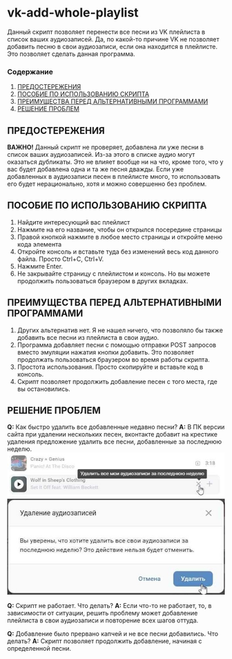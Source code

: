 # vk-add-whole-playlist

Данный скрипт позволяет перенести все песни из VK плейлиста в список ваших аудиозаписей. Да, по какой-то причине VK не позволяет добавить песню в свои аудиозаписи, если она находится в плейлисте. Это позволяет сделать данная программа. 

### Содержание
1. [ПРЕДОСТЕРЕЖЕНИЯ](#предостережения)
1. [ПОСОБИЕ ПО ИСПОЛЬЗОВАНИЮ СКРИПТА](#пособие-по-использованию-скрипта)
1. [ПРЕИМУЩЕСТВА ПЕРЕД АЛЬТЕРНАТИВНЫМИ ПРОГРАММАМИ](#преимущества-перед-альтернативными-программами)
1. [РЕШЕНИЕ ПРОБЛЕМ](#решение-проблем)

## ПРЕДОСТЕРЕЖЕНИЯ

**ВАЖНО!** Данный скрипт не проверяет, добавлена ли уже песни в список ваших аудиозаписей. Из-за этого в списке аудио могут оказаться дубликаты. Это не влияет вообще ни на что, кроме того, что у вас будет добавлена одна и та же песня дважды. Если уже добавленных в аудиозаписи песен в плейлисте много, то использовать его будет нерационально, хотя и можно совершенно без проблем. 

## ПОСОБИЕ ПО ИСПОЛЬЗОВАНИЮ СКРИПТА
  
1. Найдите интересующий вас плейлист
1. Нажмите на его название, чтобы он открылся посередине страницы
1. Правой кнопкой нажмите в любое место страницы и откройте меню кода элемента
1. Откройте консоль и вставьте туда без изменений весь код данного файла. Просто Ctrl+C, Ctrl+V.
1. Нажмите Enter.
1. Не закрывайте страницу с плейлистом и консоль. Но вы можете продолжить пользоваться браузером в других вкладках.

## ПРЕИМУЩЕСТВА ПЕРЕД АЛЬТЕРНАТИВНЫМИ ПРОГРАММАМИ

1. Других альтернатив нет. Я не нашел ничего, что позволяло бы также добавить все песни из плейлиста в свои аудио.
1. Программа добавляет песни с помощью отправки POST запросов вместо эмуляции нажатия кнопки добавить. Это позволяет продолжать пользоваться браузером во время работы скрипта.
1. Простота использования. Просто скопируйте и вставьте код в консоль.
1. Скрипт позволяет продолжить добавление песен с того места, где вы остановились.

## РЕШЕНИЕ ПРОБЛЕМ
  
**Q:** Как быстро удалить все добавленные недавно песни?
**A:** В ПК версии сайта при удалении нескольких песен, вконтакте добавит на крестике удаления предложение удалить все песни, добавленные за последнюю неделю.  
![Шаг 1](/docs/step-1.jpg)
![Шаг 2](docs/step-2.jpg)

**Q:** Скрипт не работает. Что делать?
**A:** Если что-то не работает, то, в зависимости от ситуации, решить проблему может добавление плейлиста в свои аудиозаписи и повторение всех шагов оттуда.

**Q:** Добавление было прервано капчей и не все песни добавились. Что делать?
**A:** Скрипт позволяет продолжить добавление, начиная с определенной песни.
